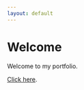 ```yaml
---
layout: default
---
```


# Welcome 

Welcome to my portfolio.  

[Click here](./2024-12-30-welcome-to-my-portfolio.html).